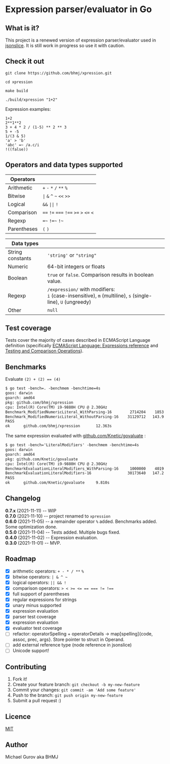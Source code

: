 # Expression parser/evaluator in Go

## What is it?

This project is a renewed version of expression parser/evaluator used in [jsonslice](https://github.com/bhmj/jsonslice). It is still work in progress so use it with caution.

## Check it out

```
git clone https://github.com/bhmj/xpression.git

cd xpression

make build

./build/xpression "1+2"
````

Expression examples:

`1+2`  
`2**1**2`  
`3 + 4 * 2 / (1-5) ** 2 ** 3`  
`5 + -5`  
`1/(3 & 5)`  
`'a' > 'b'`  
`'abc' =~ /a.c/i`  
`!((false))`

## Operators and data types supported

Operators | &nbsp;
--- | ---
Arithmetic | `+` `-` `*` `/` `**` `%`
Bitwise | `\|` `&` `^` `~` `<<` `>>`
Logical | `&&` `\|\|` `!`
Comparison | `==` `!=` `===` `!==` `>=` `>` `<=` `<`
Regexp | `=~` `!=~` `!~`
Parentheses | `(` `)`

<b>Data types</b> | &nbsp;
--- | ---
String constants | `'string'` or `"string"`
Numeric | 64-bit integers or floats
Boolean | `true` or `false`. Comparison results in boolean value.
Regexp | `/expression/` with modifiers:<br>`i` (case-insensitive), `m` (multiline), `s` (single-line), `U` (ungreedy)
Other | `null`

## Test coverage

Tests cover the majority of cases described in ECMAScript Language definition (specifically [ECMAScript Language: Expressions reference](https://tc39.es/ecma262/multipage/ecmascript-language-expressions.html) and [Testing and Comparison Operations](https://tc39.es/ecma262/multipage/abstract-operations.html#sec-testing-and-comparison-operations)). 

## Benchmarks

Evaluate `(2) + (2) == (4)`

```diff
$ go test -bench=. -benchmem -benchtime=4s
goos: darwin
goarch: amd64
pkg: github.com/bhmj/xpression
cpu: Intel(R) Core(TM) i9-9880H CPU @ 2.30GHz
Benchmark_ModifiedNumericLiteral_WithParsing-16        2714204    1853 ns/op    1272 B/op   26 allocs/op
Benchmark_ModifiedNumericLiteral_WithoutParsing-16    31129712   143.9 ns/op     128 B/op    2 allocs/op
PASS
ok      github.com/bhmj/xpression       12.363s
```

The same expression evaluated with [github.com/Knetic/govaluate](https://github.com/Knetic/govaluate) :

```diff
$ go test -bench='LiteralModifiers' -benchmem -benchtime=4s
goos: darwin
goarch: amd64
pkg: github.com/Knetic/govaluate
cpu: Intel(R) Core(TM) i9-9880H CPU @ 2.30GHz
BenchmarkEvaluationLiteralModifiers_WithParsing-16     1000000    4019 ns/op    2208 B/op    43 allocs/op
BenchmarkEvaluationLiteralModifiers-16                30173640   147.2 ns/op       8 B/op     1 allocs/op
PASS
ok      github.com/Knetic/govaluate     9.810s
```


## Changelog

**0.7.x** (2021-11-11) -- WIP  
**0.7.0** (2021-11-10) -- project renamed to `xpression`  
**0.6.0** (2021-11-05) -- a remainder operator `%` added. Benchmarks added. Some optimization done.  
**0.5.0** (2021-11-04) -- Tests added. Multiple bugs fixed.  
**0.4.0** (2021-11-02) -- Expression evaluation.  
**0.3.0** (2021-11-01) -- MVP.

## Roadmap

- [x] arithmetic operators: `+ - * / **` `%`
- [x] bitwise operators: `| & ^ ~`
- [x] logical operators: `|| && !`
- [x] comparison operators: `> < >= <= == === != !==`
- [x] full support of parentheses
- [x] regular expressions for strings
- [x] unary minus supported
- [x] expression evaluation
- [x] parser test coverage
- [x] expression evaluation
- [x] evaluator test coverage
- [ ] refactor: operatorSpelling + operatorDetails -> map[spelling]{code, assoc, prec, args}. Store pointer to struct in Operand.
- [ ] add external reference type (node reference in jsonslice)
- [ ] Unicode support!

## Contributing

1. Fork it!
2. Create your feature branch: `git checkout -b my-new-feature`
3. Commit your changes: `git commit -am 'Add some feature'`
4. Push to the branch: `git push origin my-new-feature`
5. Submit a pull request :)

## Licence

[MIT](http://opensource.org/licenses/MIT)

## Author

Michael Gurov aka BHMJ

